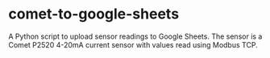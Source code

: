 # comet-to-google-sheets
A Python script to upload sensor readings to Google Sheets. The sensor is a Comet P2520 4-20mA current sensor with values read using Modbus TCP.
